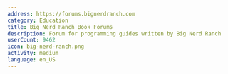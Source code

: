 ```yaml
---
address: https://forums.bignerdranch.com
category: Education
title: Big Nerd Ranch Book Forums
description: Forum for programming guides written by Big Nerd Ranch
userCount: 9462
icon: big-nerd-ranch.png
activity: medium
language: en_US
---
```

